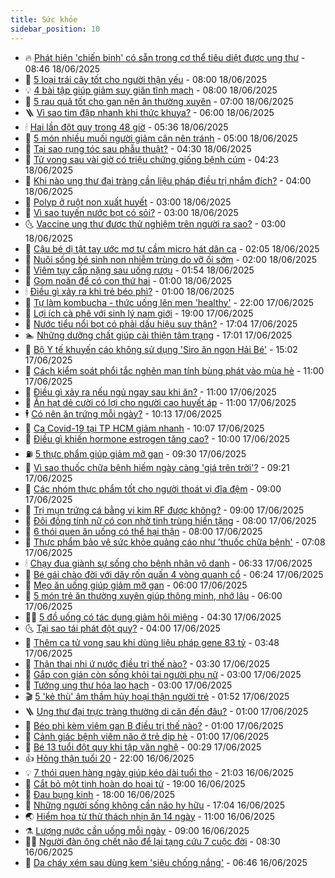 ```yaml
---
title: Sức khỏe
sidebar_position: 10
---
```


<!-- vnexpress-suc-khoe:START -->
- 🔥 [Phát hiện &#39;chiến binh&#39; có sẵn trong cơ thể tiêu diệt được ung thư](https://vnexpress.net/phat-hien-chien-binh-co-san-trong-co-the-tieu-diet-duoc-ung-thu-4903203.html) - 08:46 18/06/2025
- 🥰 [5 loại trái cây tốt cho người thận yếu](https://vnexpress.net/5-loai-trai-cay-tot-cho-nguoi-than-yeu-4903269.html) - 08:00 18/06/2025
- 💡 [4 bài tập giúp giảm suy giãn tĩnh mạch](https://vnexpress.net/4-bai-tap-giup-giam-suy-gian-tinh-mach-4903162.html) - 08:00 18/06/2025
- 🤗 [5 rau quả tốt cho gan nên ăn thường xuyên](https://vnexpress.net/5-rau-qua-tot-cho-gan-nen-an-thuong-xuyen-4903213.html) - 07:00 18/06/2025
- 🪜 [Vì sao tim đập nhanh khi thức khuya?](https://vnexpress.net/vi-sao-tim-dap-nhanh-khi-thuc-khuya-4903197.html) - 06:00 18/06/2025
- 🕯 [Hai lần đột quỵ trong 48 giờ](https://vnexpress.net/hai-lan-dot-quy-trong-48-gio-4903122.html) - 05:36 18/06/2025
- 🤭 [5 món nhiều muối người giảm cân nên tránh](https://vnexpress.net/5-mon-nhieu-muoi-nguoi-giam-can-nen-tranh-4903142.html) - 05:00 18/06/2025
- 👀 [Tại sao rụng tóc sau phẫu thuật?](https://vnexpress.net/tai-sao-rung-toc-sau-phau-thuat-4903081.html) - 04:30 18/06/2025
- 🌋 [Tử vong sau vài giờ có triệu chứng giống bệnh cúm](https://vnexpress.net/tu-vong-sau-vai-gio-co-trieu-chung-giong-benh-cum-4903176.html) - 04:23 18/06/2025
- 🫶 [Khi nào ung thư đại tràng cần liệu pháp điều trị nhắm đích?](https://vnexpress.net/khi-nao-ung-thu-dai-trang-can-lieu-phap-dieu-tri-nham-dich-4903073.html) - 04:00 18/06/2025
- 🦆 [Polyp ở ruột non xuất huyết](https://vnexpress.net/polyp-o-ruot-non-xuat-huyet-4903082.html) - 03:00 18/06/2025
- 🚀 [Vì sao tuyến nước bọt có sỏi?](https://vnexpress.net/vi-sao-tuyen-nuoc-bot-co-soi-4903078.html) - 03:00 18/06/2025
- 🌜 [Vaccine ung thư được thử nghiệm trên người ra sao?](https://vnexpress.net/vaccine-ung-thu-duoc-thu-nghiem-tren-nguoi-ra-sao-4899771.html) - 03:00 18/06/2025
- 🧰 [Cậu bé dị tật tay ước mơ tự cầm micro hát dân ca](https://vnexpress.net/cau-be-di-tat-tay-uoc-mo-tu-cam-micro-hat-dan-ca-4899973.html) - 02:05 18/06/2025
- 💫 [Nuôi sống bé sinh non nhiễm trùng do vỡ ối sớm](https://vnexpress.net/nuoi-song-be-sinh-non-nhiem-trung-do-vo-oi-som-4903012.html) - 02:00 18/06/2025
- 🌝 [Viêm tụy cấp nặng sau uống rượu](https://vnexpress.net/viem-tuy-cap-nang-sau-uong-ruou-4902946.html) - 01:54 18/06/2025
- 🗽 [Gom noãn để có con thứ hai](https://vnexpress.net/gom-noan-de-co-con-thu-hai-4902929.html) - 01:00 18/06/2025
- 🕯 [Điều gì xảy ra khi trẻ béo phì?](https://vnexpress.net/dieu-gi-xay-ra-khi-tre-beo-phi-4902871.html) - 01:00 18/06/2025
- 🦅 [Tự làm kombucha - thức uống lên men &#39;healthy&#39;](https://vnexpress.net/tu-lam-kombucha-thuc-uong-len-men-healthy-4896260.html) - 22:00 17/06/2025
- 🦆 [Lợi ích cà phê với sinh lý nam giới](https://vnexpress.net/loi-ich-ca-phe-voi-sinh-ly-nam-gioi-4894515.html) - 19:00 17/06/2025
- 🎊 [Nước tiểu nổi bọt có phải dấu hiệu suy thận?](https://vnexpress.net/suc-khoe-cam-nang-nuoc-tieu-noi-bot-co-phai-dau-hieu-suy-than-4899631.html) - 17:04 17/06/2025
- 🏊 [Những dưỡng chất giúp cải thiện tâm trạng](https://vnexpress.net/nhung-duong-chat-giup-cai-thien-tam-trang-4898808.html) - 17:01 17/06/2025
- 📝 [Bộ Y tế khuyến cáo không sử dụng &#39;Siro ăn ngon Hải Bé&#39;](https://vnexpress.net/bo-y-te-khuyen-cao-khong-su-dung-siro-an-ngon-hai-be-4902966.html) - 15:02 17/06/2025
- 💯 [Cách kiểm soát phổi tắc nghẽn mạn tính bùng phát vào mùa hè](https://vnexpress.net/cach-kiem-soat-phoi-tac-nghen-man-tinh-bung-phat-vao-mua-he-4902894.html) - 11:00 17/06/2025
- 🌊 [Điều gì xảy ra nếu ngủ ngay sau khi ăn?](https://vnexpress.net/dieu-gi-xay-ra-neu-ngu-ngay-sau-khi-an-4899888.html) - 11:00 17/06/2025
- 🚀 [Ăn hạt dẻ cười có lợi cho người cao huyết áp](https://vnexpress.net/an-hat-de-cuoi-co-loi-cho-nguoi-cao-huyet-ap-4899878.html) - 11:00 17/06/2025
- 🕴 [Có nên ăn trứng mỗi ngày?](https://vnexpress.net/co-nen-an-trung-moi-ngay-4896809.html) - 10:13 17/06/2025
- 🗽 [Ca Covid-19 tại TP HCM giảm nhanh](https://vnexpress.net/ca-covid-19-tai-tp-hcm-giam-nhanh-4902900.html) - 10:07 17/06/2025
- 🎡 [Điều gì khiến hormone estrogen tăng cao?](https://vnexpress.net/dieu-gi-khien-hormone-estrogen-tang-cao-4899990.html) - 10:00 17/06/2025
- ⛽️ [5 thực phẩm giúp giảm mỡ gan](https://vnexpress.net/5-thuc-pham-giup-giam-mo-gan-4899837.html) - 09:30 17/06/2025
- 🦆 [Vì sao thuốc chữa bệnh hiếm ngày càng &#39;giá trên trời&#39;?](https://vnexpress.net/vi-sao-thuoc-chua-benh-hiem-ngay-cang-gia-tren-troi-4902879.html) - 09:21 17/06/2025
- 🤩 [Các nhóm thực phẩm tốt cho người thoát vị đĩa đệm](https://vnexpress.net/cac-nhom-thuc-pham-tot-cho-nguoi-thoat-vi-dia-dem-4899965.html) - 09:00 17/06/2025
- 🦒 [Trị mụn trứng cá bằng vi kim RF được không?](https://vnexpress.net/tri-mun-trung-ca-bang-vi-kim-rf-duoc-khong-4899958.html) - 09:00 17/06/2025
- 💫 [Đôi đồng tính nữ có con nhờ tinh trùng hiến tặng](https://vnexpress.net/doi-dong-tinh-nu-co-con-nho-tinh-trung-hien-tang-4899953.html) - 08:00 17/06/2025
- 🐘 [6 thói quen ăn uống có thể hại thận](https://vnexpress.net/6-thoi-quen-an-uong-co-the-hai-than-4899791.html) - 08:00 17/06/2025
- 🚀 [Thực phẩm bảo vệ sức khỏe quảng cáo như &#39;thuốc chữa bệnh&#39;](https://vnexpress.net/thuc-pham-bao-ve-suc-khoe-quang-cao-nhu-thuoc-chua-benh-4899906.html) - 07:08 17/06/2025
- 🕯 [Chạy đua giành sự sống cho bệnh nhân vô danh](https://vnexpress.net/chay-dua-gianh-su-song-cho-benh-nhan-vo-danh-4899814.html) - 06:33 17/06/2025
- 🦏 [Bé gái chào đời với dây rốn quấn 4 vòng quanh cổ](https://vnexpress.net/be-gai-chao-doi-voi-day-ron-quan-4-vong-quanh-co-4899867.html) - 06:24 17/06/2025
- 🦄 [Mẹo ăn uống giúp giảm mỡ gan](https://vnexpress.net/meo-an-uong-giup-giam-mo-gan-4899882.html) - 06:00 17/06/2025
- 🦒 [5 món trẻ ăn thường xuyên giúp thông minh, nhớ lâu](https://vnexpress.net/5-mon-tre-an-thuong-xuyen-giup-thong-minh-nho-lau-4899855.html) - 06:00 17/06/2025
- 👨‍🏫 [5 đồ uống có tác dụng giảm hôi miệng](https://vnexpress.net/5-do-uong-co-tac-dung-giam-hoi-mieng-4899756.html) - 04:30 17/06/2025
- 🌜 [Tại sao tái phát đột quỵ?](https://vnexpress.net/tai-sao-tai-phat-dot-quy-4899662.html) - 04:00 17/06/2025
- 🚀 [Thêm ca tử vong sau khi dùng liệu pháp gene 83 tỷ](https://vnexpress.net/them-ca-tu-vong-sau-khi-dung-lieu-phap-gene-83-ty-4899775.html) - 03:48 17/06/2025
- 💃 [Thận thai nhi ứ nước điều trị thế nào?](https://vnexpress.net/than-thai-nhi-u-nuoc-dieu-tri-the-nao-4899696.html) - 03:30 17/06/2025
- 💯 [Gắp con gián còn sống khỏi tai người phụ nữ](https://vnexpress.net/gap-con-gian-con-song-khoi-tai-nguoi-phu-nu-4899711.html) - 03:00 17/06/2025
- 🤔 [Tưởng ung thư hóa lao hạch](https://vnexpress.net/tuong-ung-thu-hoa-lao-hach-4899690.html) - 03:00 17/06/2025
- 🎬 [5 &#39;kẻ thù&#39; âm thầm hủy hoại thận người trẻ](https://vnexpress.net/suc-khoe-cam-nang-5-ke-thu-am-tham-huy-hoai-than-nguoi-tre-4899629.html) - 01:52 17/06/2025
- 🪜 [Ung thư đại trực tràng thường di căn đến đâu?](https://vnexpress.net/ung-thu-dai-truc-trang-thuong-di-can-den-dau-4899661.html) - 01:00 17/06/2025
- 🦣 [Béo phì kèm viêm gan B điều trị thế nào?](https://vnexpress.net/beo-phi-kem-viem-gan-b-dieu-tri-the-nao-4899660.html) - 01:00 17/06/2025
- 🧐 [Cảnh giác bệnh viêm não ở trẻ dịp hè](https://vnexpress.net/canh-giac-benh-viem-nao-o-tre-dip-he-4899544.html) - 01:00 17/06/2025
- 🤡 [Bé 13 tuổi đột quỵ khi tập văn nghệ](https://vnexpress.net/be-13-tuoi-dot-quy-khi-tap-van-nghe-4899634.html) - 00:29 17/06/2025
- 👍 [Hỏng thận tuổi 20](https://vnexpress.net/suc-khoe-cam-nang-suy-than-tuoi-tre-4897544.html) - 22:00 16/06/2025
- 💡 [7 thói quen hàng ngày giúp kéo dài tuổi thọ](https://vnexpress.net/7-thoi-quen-hang-ngay-giup-keo-dai-tuoi-tho-4899149.html) - 21:03 16/06/2025
- 💯 [Cắt bỏ một tinh hoàn do hoại tử](https://vnexpress.net/cat-bo-mot-tinh-hoan-do-hoai-tu-4899527.html) - 19:00 16/06/2025
- 🧠 [Đau bụng kinh](https://vnexpress.net/suc-khoe/cam-nang/dau-bung-kinh-338) - 18:00 16/06/2025
- 🎡 [Những người sống không cần não hy hữu](https://vnexpress.net/nhung-nguoi-song-khong-can-nao-hy-huu-4899576.html) - 17:04 16/06/2025
- 🌏 [Hiểm họa từ thử thách nhịn ăn 14 ngày](https://vnexpress.net/hiem-hoa-tu-thu-thach-nhin-an-14-ngay-4899478.html) - 11:00 16/06/2025
- ⚗️ [Lượng nước cần uống mỗi ngày](https://vnexpress.net/luong-nuoc-can-uong-moi-ngay-4899156.html) - 09:00 16/06/2025
- 👨‍🏫 [Người đàn ông chết não để lại tạng cứu 7 cuộc đời](https://vnexpress.net/nguoi-dan-ong-chet-nao-de-lai-tang-cuu-7-cuoc-doi-4899026.html) - 08:30 16/06/2025
- 🤖 [Da cháy xém sau dùng kem &#39;siêu chống nắng&#39;](https://vnexpress.net/da-chay-xem-sau-dung-kem-sieu-chong-nang-4899217.html) - 06:46 16/06/2025<!-- vnexpress-suc-khoe:END -->
